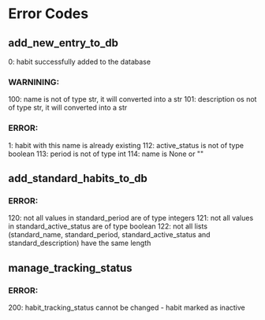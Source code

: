 # Error Codes
## add_new_entry_to_db
0:     habit successfully added to the database
### WARNINING:
100:   name is not of type str, it will converted into a str
101:   description os not of type str, it will converted into a str

### ERROR:
1:     habit with this name is already existing
112:   active_status is not of type boolean
113:   period is not of type int
114:   name is None or ""


## add_standard_habits_to_db
### ERROR:
120:   not all values in standard_period are of type integers
121:   not all values in standard_active_status are of type boolean
122:   not all lists (standard_name, standard_period, standard_active_status and standard_description) have the same length

## manage_tracking_status
### ERROR:
200:   habit_tracking_status cannot be changed - habit marked as inactive
